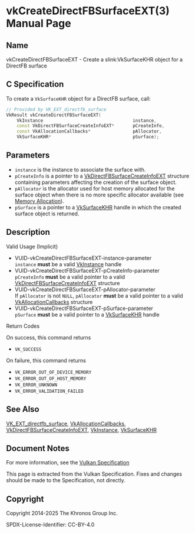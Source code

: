 # vkCreateDirectFBSurfaceEXT(3) Manual Page

## Name

vkCreateDirectFBSurfaceEXT - Create a slink:VkSurfaceKHR object for a DirectFB surface



## [](#_c_specification)C Specification

To create a `VkSurfaceKHR` object for a DirectFB surface, call:

```c++
// Provided by VK_EXT_directfb_surface
VkResult vkCreateDirectFBSurfaceEXT(
    VkInstance                                  instance,
    const VkDirectFBSurfaceCreateInfoEXT*       pCreateInfo,
    const VkAllocationCallbacks*                pAllocator,
    VkSurfaceKHR*                               pSurface);
```

## [](#_parameters)Parameters

- `instance` is the instance to associate the surface with.
- `pCreateInfo` is a pointer to a [VkDirectFBSurfaceCreateInfoEXT](https://registry.khronos.org/vulkan/specs/latest/man/html/VkDirectFBSurfaceCreateInfoEXT.html) structure containing parameters affecting the creation of the surface object.
- `pAllocator` is the allocator used for host memory allocated for the surface object when there is no more specific allocator available (see [Memory Allocation](https://registry.khronos.org/vulkan/specs/latest/html/vkspec.html#memory-allocation)).
- `pSurface` is a pointer to a [VkSurfaceKHR](https://registry.khronos.org/vulkan/specs/latest/man/html/VkSurfaceKHR.html) handle in which the created surface object is returned.

## [](#_description)Description

Valid Usage (Implicit)

- [](#VUID-vkCreateDirectFBSurfaceEXT-instance-parameter)VUID-vkCreateDirectFBSurfaceEXT-instance-parameter  
  `instance` **must** be a valid [VkInstance](https://registry.khronos.org/vulkan/specs/latest/man/html/VkInstance.html) handle
- [](#VUID-vkCreateDirectFBSurfaceEXT-pCreateInfo-parameter)VUID-vkCreateDirectFBSurfaceEXT-pCreateInfo-parameter  
  `pCreateInfo` **must** be a valid pointer to a valid [VkDirectFBSurfaceCreateInfoEXT](https://registry.khronos.org/vulkan/specs/latest/man/html/VkDirectFBSurfaceCreateInfoEXT.html) structure
- [](#VUID-vkCreateDirectFBSurfaceEXT-pAllocator-parameter)VUID-vkCreateDirectFBSurfaceEXT-pAllocator-parameter  
  If `pAllocator` is not `NULL`, `pAllocator` **must** be a valid pointer to a valid [VkAllocationCallbacks](https://registry.khronos.org/vulkan/specs/latest/man/html/VkAllocationCallbacks.html) structure
- [](#VUID-vkCreateDirectFBSurfaceEXT-pSurface-parameter)VUID-vkCreateDirectFBSurfaceEXT-pSurface-parameter  
  `pSurface` **must** be a valid pointer to a [VkSurfaceKHR](https://registry.khronos.org/vulkan/specs/latest/man/html/VkSurfaceKHR.html) handle

Return Codes

On success, this command returns

- `VK_SUCCESS`

On failure, this command returns

- `VK_ERROR_OUT_OF_DEVICE_MEMORY`
- `VK_ERROR_OUT_OF_HOST_MEMORY`
- `VK_ERROR_UNKNOWN`
- `VK_ERROR_VALIDATION_FAILED`

## [](#_see_also)See Also

[VK\_EXT\_directfb\_surface](https://registry.khronos.org/vulkan/specs/latest/man/html/VK_EXT_directfb_surface.html), [VkAllocationCallbacks](https://registry.khronos.org/vulkan/specs/latest/man/html/VkAllocationCallbacks.html), [VkDirectFBSurfaceCreateInfoEXT](https://registry.khronos.org/vulkan/specs/latest/man/html/VkDirectFBSurfaceCreateInfoEXT.html), [VkInstance](https://registry.khronos.org/vulkan/specs/latest/man/html/VkInstance.html), [VkSurfaceKHR](https://registry.khronos.org/vulkan/specs/latest/man/html/VkSurfaceKHR.html)

## [](#_document_notes)Document Notes

For more information, see the [Vulkan Specification](https://registry.khronos.org/vulkan/specs/latest/html/vkspec.html#vkCreateDirectFBSurfaceEXT)

This page is extracted from the Vulkan Specification. Fixes and changes should be made to the Specification, not directly.

## [](#_copyright)Copyright

Copyright 2014-2025 The Khronos Group Inc.

SPDX-License-Identifier: CC-BY-4.0